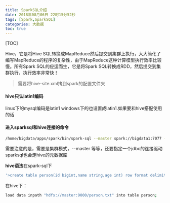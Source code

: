 ```yaml
---
title: SparkSQL介绍
date: 2018年08月06日 22时15分52秒
tags: [Spark,SparkSQL]
categories: 大数据
toc: true
---
```


[TOC]

Hive，它是将Hive SQL转换成MapReduce然后提交到集群上执行，大大简化了编写MapReduce的程序的复杂性，由于MapReduce这种计算模型执行效率比较慢。所有Spark SQL的应运而生，它是将Spark SQL转换成RDD，然后提交到集群执行，执行效率非常快！

<!-- more -->

> 需要将hive-site.xml拷到spark的配置文件夹

#### hive只认latin1编码

linux下的mysql编码是latin1 
windows下的也设置成latin1.如果要和hive搭配使用的话

#### 进入sparksql和hive连接的命令

```bash
/home/bigdata/apps/spark/bin/spark-sql --master spark://bigdata1:7077 --driver-class-path /home/bigdata/apps/hive/lib/mysql-connector-java-5.1.31-bin.jar
```

需要注意的是，需要是集群模式，--master 等等，还要指定一个jdbc的连接驱动 
sparksql也会走hive的元数据库

**hive语法**在spark-sql下 

```bash
'>create table person(id bigint,name string,age int) row format delimited fields terminated by ',';
```

在hive下： 

```bash
load data inpath "hdfs://master:9000/person.txt" into table person;
```

